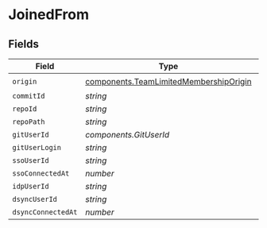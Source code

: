 # JoinedFrom


## Fields

| Field                                                                                            | Type                                                                                             | Required                                                                                         | Description                                                                                      |
| ------------------------------------------------------------------------------------------------ | ------------------------------------------------------------------------------------------------ | ------------------------------------------------------------------------------------------------ | ------------------------------------------------------------------------------------------------ |
| `origin`                                                                                         | [components.TeamLimitedMembershipOrigin](../../models/components/teamlimitedmembershiporigin.md) | :heavy_check_mark:                                                                               | N/A                                                                                              |
| `commitId`                                                                                       | *string*                                                                                         | :heavy_minus_sign:                                                                               | N/A                                                                                              |
| `repoId`                                                                                         | *string*                                                                                         | :heavy_minus_sign:                                                                               | N/A                                                                                              |
| `repoPath`                                                                                       | *string*                                                                                         | :heavy_minus_sign:                                                                               | N/A                                                                                              |
| `gitUserId`                                                                                      | *components.GitUserId*                                                                           | :heavy_minus_sign:                                                                               | N/A                                                                                              |
| `gitUserLogin`                                                                                   | *string*                                                                                         | :heavy_minus_sign:                                                                               | N/A                                                                                              |
| `ssoUserId`                                                                                      | *string*                                                                                         | :heavy_minus_sign:                                                                               | N/A                                                                                              |
| `ssoConnectedAt`                                                                                 | *number*                                                                                         | :heavy_minus_sign:                                                                               | N/A                                                                                              |
| `idpUserId`                                                                                      | *string*                                                                                         | :heavy_minus_sign:                                                                               | N/A                                                                                              |
| `dsyncUserId`                                                                                    | *string*                                                                                         | :heavy_minus_sign:                                                                               | N/A                                                                                              |
| `dsyncConnectedAt`                                                                               | *number*                                                                                         | :heavy_minus_sign:                                                                               | N/A                                                                                              |